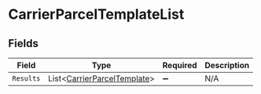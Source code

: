 # CarrierParcelTemplateList


## Fields

| Field                                                                           | Type                                                                            | Required                                                                        | Description                                                                     |
| ------------------------------------------------------------------------------- | ------------------------------------------------------------------------------- | ------------------------------------------------------------------------------- | ------------------------------------------------------------------------------- |
| `Results`                                                                       | List<[CarrierParcelTemplate](../../Models/Components/CarrierParcelTemplate.md)> | :heavy_minus_sign:                                                              | N/A                                                                             |